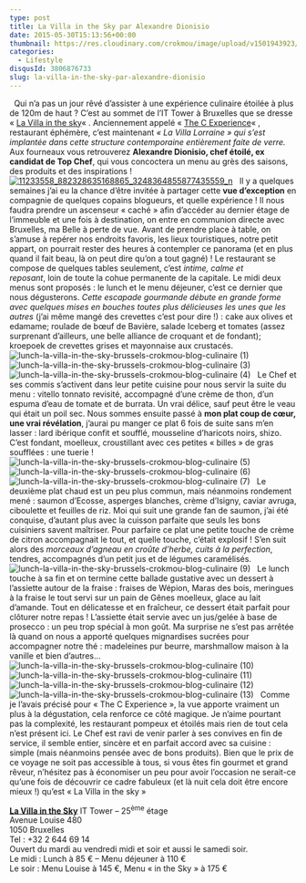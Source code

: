 ```yaml
---
type: post
title: La Villa in the Sky par Alexandre Dionisio
date: 2015-05-30T15:13:56+00:00
thumbnail: https://res.cloudinary.com/crokmou/image/upload/v1501943923/lunch-la-villa-in-the-sky-brussels-crokmou-blog-culinaire-8.jpg
categories: 
  - Lifestyle
disqusId: 3806876733
slug: la-villa-in-the-sky-par-alexandre-dionisio
---
```


  Qui n’a pas un jour rêvé d’assister à une expérience culinaire étoilée à plus de 120m de haut ? C’est au sommet de l’IT Tower à Bruxelles que se dresse « [La Villa in the sky](http://www.lavillainthesky.be/)« . Anciennement appelé « [The C Experience](http://www.crokmou.com/the-c-experience-bruxelles-ma-belle/)« , restaurant éphémère, c’est maintenant _« La Villa Lorraine » qui s’est implantée dans cette structure contemporaine entièrement faite de verre._ Aux fourneaux vous retrouverez **Alexandre Dionisio, chef étoilé, ex candidat de Top Chef**, qui vous concoctera un menu au grès des saisons, des produits et des inspirations !   [![11233558_882328635168865_3248364855877435559_n](http://www.crokmou.com/wp-content/uploads/2015/05/11233558_882328635168865_3248364855877435559_n.jpg)](http://www.crokmou.com/wp-content/uploads/2015/05/11233558_882328635168865_3248364855877435559_n.jpg)   Il y a quelques semaines j’ai eu la chance d’être invitée à partager cette **vue d’exception** en compagnie de quelques copains blogueurs, et quelle expérience ! Il nous faudra prendre un ascenseur « caché » afin d’accéder au dernier étage de l’immeuble et une fois à destination, on entre en communion directe avec Bruxelles, ma Belle à perte de vue. Avant de prendre place à table, on s’amuse à repérer nos endroits favoris, les lieux touristiques, notre petit appart, on pourrait rester des heures à contempler ce panorama (et en plus quand il fait beau, là on peut dire qu’on a tout gagné) ! Le restaurant se compose de quelques tables seulement, c’est _intime, calme et reposant_, loin de toute la cohue permanente de la capitale. Le midi deux menus sont proposés : le lunch et le menu déjeuner, c’est ce dernier que nous dégusterons. _Cette escapade gourmande débute en grande forme avec quelques mises en bouches toutes plus délicieuses les unes que les autres_ (j’ai même mangé des crevettes c’est pour dire !) : cake aux olives et edamame; roulade de bœuf de Bavière, salade Iceberg et tomates (assez surprenant d’ailleurs, une belle alliance de croquant et de fondant); kroepoek de crevettes grises et mayonnaise aux crustacés.   ![lunch-la-villa-in-the-sky-brussels-crokmou-blog-culinaire (1)](http://www.crokmou.com/wp-content/uploads/2015/05/lunch-la-villa-in-the-sky-brussels-crokmou-blog-culinaire-1.jpg) ![lunch-la-villa-in-the-sky-brussels-crokmou-blog-culinaire (3)](http://www.crokmou.com/wp-content/uploads/2015/05/lunch-la-villa-in-the-sky-brussels-crokmou-blog-culinaire-3.jpg)![lunch-la-villa-in-the-sky-brussels-crokmou-blog-culinaire (4)](http://www.crokmou.com/wp-content/uploads/2015/05/lunch-la-villa-in-the-sky-brussels-crokmou-blog-culinaire-4.jpg)   Le Chef et ses commis s’activent dans leur petite cuisine pour nous servir la suite du menu : vitello tonnato revisité, accompagné d’une crème de thon, d’un espuma d’eau de tomate et de burrata. Un vrai délice, sauf peut être le veau qui était un poil sec. Nous sommes ensuite passé à **mon plat coup de cœur, une vrai révélation**, j’aurai pu manger ce plat 6 fois de suite sans m’en lasser : lard ibérique confit et soufflé, mousseline d’haricots noirs, shizo. C’est fondant, moelleux, croustillant avec ces petites « billes » de gras soufflées : une tuerie !   ![lunch-la-villa-in-the-sky-brussels-crokmou-blog-culinaire (5)](http://www.crokmou.com/wp-content/uploads/2015/05/lunch-la-villa-in-the-sky-brussels-crokmou-blog-culinaire-5.jpg) ![lunch-la-villa-in-the-sky-brussels-crokmou-blog-culinaire (6)](http://www.crokmou.com/wp-content/uploads/2015/05/lunch-la-villa-in-the-sky-brussels-crokmou-blog-culinaire-6.jpg)![lunch-la-villa-in-the-sky-brussels-crokmou-blog-culinaire (7)](http://www.crokmou.com/wp-content/uploads/2015/05/lunch-la-villa-in-the-sky-brussels-crokmou-blog-culinaire-7.jpg)   Le deuxième plat chaud est un peu plus commun, mais néanmoins rondement mené : saumon d’Ecosse, asperges blanches, crème d’Isigny, caviar avruga, ciboulette et feuilles de riz. Moi qui suit une grande fan de saumon, j’ai été conquise, d’autant plus avec la cuisson parfaite que seuls les bons cuisiniers savent maîtriser. Pour parfaire ce plat une petite touche de crème de citron accompagnait le tout, et quelle touche, c’était explosif ! S’en suit alors des _morceaux d’agneau en croûte d’herbe, cuits à la perfection_, tendres, accompagnés d’un petit jus et de légumes caramélisés.   ![lunch-la-villa-in-the-sky-brussels-crokmou-blog-culinaire (9)](http://www.crokmou.com/wp-content/uploads/2015/05/lunch-la-villa-in-the-sky-brussels-crokmou-blog-culinaire-9.jpg)   Le lunch touche à sa fin et on termine cette ballade gustative avec un dessert à l’assiette autour de la fraise : fraises de Wépion, Maras des bois, meringues à la fraise le tout servi sur un pain de Gênes moelleux, glace au lait d’amande. Tout en délicatesse et en fraîcheur, ce dessert était parfait pour clôturer notre repas ! L’assiette était servie avec un jus/gelée à base de prosecco : un peu trop spécial à mon goût. Ma surprise ne s’est pas arrêtée là quand on nous a apporté quelques mignardises sucrées pour accompagner notre thé : madeleines pur beurre, marshmallow maison à la vanille et bien d’autres…   ![lunch-la-villa-in-the-sky-brussels-crokmou-blog-culinaire (10)](http://www.crokmou.com/wp-content/uploads/2015/05/lunch-la-villa-in-the-sky-brussels-crokmou-blog-culinaire-10.jpg) ![lunch-la-villa-in-the-sky-brussels-crokmou-blog-culinaire (11)](http://www.crokmou.com/wp-content/uploads/2015/05/lunch-la-villa-in-the-sky-brussels-crokmou-blog-culinaire-11.jpg) ![lunch-la-villa-in-the-sky-brussels-crokmou-blog-culinaire (12)](http://www.crokmou.com/wp-content/uploads/2015/05/lunch-la-villa-in-the-sky-brussels-crokmou-blog-culinaire-12.jpg)![lunch-la-villa-in-the-sky-brussels-crokmou-blog-culinaire (13)](http://www.crokmou.com/wp-content/uploads/2015/05/lunch-la-villa-in-the-sky-brussels-crokmou-blog-culinaire-13.jpg)   Comme je l’avais précisé pour « The C Experience », la vue apporte vraiment un plus à la dégustation, cela renforce ce côté magique. Je n’aime pourtant pas la complexité, les restaurant pompeux et étoilés mais rien de tout cela n’est présent ici. Le Chef est ravi de venir parler à ses convives en fin de service, il semble entier, sincère et en parfait accord avec sa cuisine : simple (mais néanmoins pensée avec de bons produits). Bien que le prix de ce voyage ne soit pas accessible à tous, si vous êtes fin gourmet et grand rêveur, n’hésitez pas à économiser un peu pour avoir l’occasion ne serait-ce qu’une fois de découvrir ce cadre fabuleux (et là nuit cela doit être encore mieux !) qu’est « La Villa in the sky »  

[**La Villa in the Sky**](http://www.lavillainthesky.be/) IT Tower – 25<sup>ème</sup> étage  
Avenue Louise 480  
1050 Bruxelles  
Tel : +32 2 644 69 14  
Ouvert du mardi au vendredi midi et soir et aussi le samedi soir.  
Le midi : Lunch à 85 € – Menu déjeuner à 110 €  
Le soir : Menu Louise à 145 €, Menu « in the Sky » à 175 €
